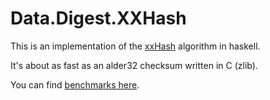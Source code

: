 # Data.Digest.XXHash

This is an implementation of the [xxHash](https://code.google.com/p/xxhash/)
algorithm in haskell.

It's about as fast as an alder32 checksum written in C (zlib).

You can find [benchmarks here](http://ponies.io/posts/2013-01-10-xxhash.html).
